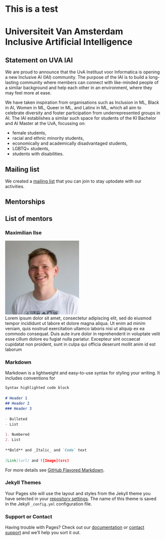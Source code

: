 # This is a test

# Universiteit Van Amsterdam Inclusive Artificial Intelligence

## Statement on UVA IAI

We are proud to announce that the UvA Instituut voor Informatica is opening a new Inclusive AI (IAI) community. The purpose of the IAI is to build a long-lasting community where members can connect with like-minded people of a similar background and help each other in an environment, where they may feel more at ease. 

We have taken inspiration from organisations such as Inclusion in ML, Black in AI, Women in ML, Queer in ML, and Latinx in ML, which all aim to celebrate diversity and foster participation from underrepresented groups in AI. The IAI establishes a similar such space for students of the KI Bachelor and AI Master at the UvA, focussing on:

- female students, 
- racial and ethnic minority students, 
- economically and academically disadvantaged students, 
- LGBTQ+ students, 
- students with disabilities.

## Mailing list

We created a [mailing list](https://groups.google.com/forum/#!forum/uva-iai) that you can join to stay uptodate with our activities.

## Mentorships

## List of mentors
### Maximilian Ilse
![Image](images/maxi.jpg) <br>
Lorem ipsum dolor sit amet, consectetur adipiscing elit, sed do eiusmod tempor incididunt ut labore et dolore magna aliqua. Ut enim ad minim veniam, quis nostrud exercitation ullamco laboris nisi ut aliquip ex ea commodo consequat. Duis aute irure dolor in reprehenderit in voluptate velit esse cillum dolore eu fugiat nulla pariatur. Excepteur sint occaecat cupidatat non proident, sunt in culpa qui officia deserunt mollit anim id est laborum

### Markdown

Markdown is a lightweight and easy-to-use syntax for styling your writing. It includes conventions for

```markdown
Syntax highlighted code block

# Header 1
## Header 2
### Header 3

- Bulleted
- List

1. Numbered
2. List

**Bold** and _Italic_ and `Code` text

[Link](url) and ![Image](src)
```

For more details see [GitHub Flavored Markdown](https://guides.github.com/features/mastering-markdown/).

### Jekyll Themes

Your Pages site will use the layout and styles from the Jekyll theme you have selected in your [repository settings](https://github.com/uva-iai/uva-iai.github.io/settings). The name of this theme is saved in the Jekyll `_config.yml` configuration file.

### Support or Contact

Having trouble with Pages? Check out our [documentation](https://help.github.com/categories/github-pages-basics/) or [contact support](https://github.com/contact) and we’ll help you sort it out.
